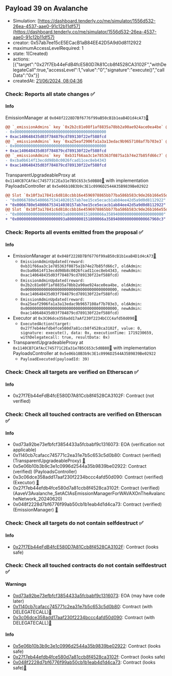 ## Payload 39 on Avalanche

- Simulation: [https://dashboard.tenderly.co/me/simulator/1556d532-26ea-4537-aae0-91c12b11df57](https://dashboard.tenderly.co/me/simulator/1556d532-26ea-4537-aae0-91c12b11df57)
- creator: 0x57ab7ee15cE5ECacB1aB84EE42D5A9d0d8112922
- maximumAccessLevelRequired: 1
- state: 1(Created)
- actions: [{"target":"0x27f7Eb44eFdB4fcE580D7A81Ccb8f4528CA3102F","withDelegateCall":true,"accessLevel":1,"value":"0","signature":"execute()","callData":"0x"}]
- createdAt: [21/06/2024, 08:04:36](https://snowscan.xyz/tx/0x2a6be69db629a48aa359ae3b3db2fb1eac5c45c8d377ed8d61022111384766f9)

### Check: Reports all state changes :white_check_mark:

#### Info


EmissionManager at `0x048f2228D7Bf6776f99aB50cB1b1eaB4D1d4cA73`[:ghost:](https://github.com/bgd-labs/aave-address-book "AaveV3Avalanche.EMISSION_MANAGER")
```diff
@@ `_emissionAdmins` key `0x2b2c81e08f1af8835a78bb2a90ae924ace0ea4be` @@
- 0x0000000000000000000000000000000000000000
+ 0xac140648435d03f784879cd789130f22ef588fcd
@@ `_emissionAdmins` key `0xa25eaf2906fa1a3a13edac9b9657108af7b703e3` @@
- 0x0000000000000000000000000000000000000000
+ 0xac140648435d03f784879cd789130f22ef588fcd
@@ `_emissionAdmins` key `0xb31f66aa3c1e785363f0875a1b74e27b85fd66c7` @@
- 0xcba0b614f13ecdd98b8c0026fcad11cec8eb4343
+ 0xac140648435d03f784879cd789130f22ef588fcd
```

TransparentUpgradeableProxy at `0x1140CB7CAfAcC745771C2Ea31e7B5C653c5d0B80`[:ghost:](https://github.com/bgd-labs/aave-address-book "GovernanceV3Avalanche.PAYLOADS_CONTROLLER") with implementation PayloadsController at `0x5e06b10B3b9c3E1c0996D2544A35B9839Be02922`
```diff
@@ Slot `0x10f3a17841c6d818ccbb16e4596978865bb77ba586b583c9de26b166e55de864` @@
- "0x0066780e540066753414020157ab7ee15ce5ecacb1ab84ee42d5a9d0d8112922"
+ "0x0066780e540066753414030157ab7ee15ce5ecacb1ab84ee42d5a9d0d8112922"
@@ Slot `0x10f3a17841c6d818ccbb16e4596978865bb77ba586b583c9de26b166e55de865` @@
- "0x000000000000000000093a8000000151800066a3589400000000000000000000"
+ "0x000000000000000000093a8000000151800066a35894000000000000667960c3"
```


### Check: Reports all events emitted from the proposal :white_check_mark:

#### Info

- EmissionManager at `0x048f2228D7Bf6776f99aB50cB1b1eaB4D1d4cA73`[:ghost:](https://github.com/bgd-labs/aave-address-book "AaveV3Avalanche.EMISSION_MANAGER")
  - `EmissionAdminUpdated(reward: 0xb31f66aa3c1e785363f0875a1b74e27b85fd66c7, oldAdmin: 0xcba0b614f13ecdd98b8c0026fcad11cec8eb4343, newAdmin: 0xac140648435d03f784879cd789130f22ef588fcd)`
  - `EmissionAdminUpdated(reward: 0x2b2c81e08f1af8835a78bb2a90ae924ace0ea4be, oldAdmin: 0x0000000000000000000000000000000000000000, newAdmin: 0xac140648435d03f784879cd789130f22ef588fcd)`
  - `EmissionAdminUpdated(reward: 0xa25eaf2906fa1a3a13edac9b9657108af7b703e3, oldAdmin: 0x0000000000000000000000000000000000000000, newAdmin: 0xac140648435d03f784879cd789130f22ef588fcd)`
- Executor at `0x3C06dce358add17aAf230f2234bCCC4afd50d090`[:ghost:](https://github.com/bgd-labs/aave-address-book "AaveV2Avalanche.POOL_ADMIN, AaveV3Avalanche.ACL_ADMIN, GovernanceV3Avalanche.EXECUTOR_LVL_1")
  - `ExecutedAction(target: 0x27f7eb44efdb4fce580d7a81ccb8f4528ca3102f, value: 0, signature: execute(), data: 0x, executionTime: 1719230659, withDelegatecall: true, resultData: 0x)`
- TransparentUpgradeableProxy at `0x1140CB7CAfAcC745771C2Ea31e7B5C653c5d0B80`[:ghost:](https://github.com/bgd-labs/aave-address-book "GovernanceV3Avalanche.PAYLOADS_CONTROLLER") with implementation PayloadsController at `0x5e06b10B3b9c3E1c0996D2544A35B9839Be02922`
  - `PayloadExecuted(payloadId: 39)`

### Check: Check all targets are verified on Etherscan :white_check_mark:

#### Info

- 0x27f7Eb44eFdB4fcE580D7A81Ccb8f4528CA3102F: Contract (not verified) 

### Check: Check all touched contracts are verified on Etherscan :white_check_mark:

#### Info

- 0xd73a92be73efbfcf3854433a5fcbabf9c1316073: EOA (verification not applicable)
- 0x1140cb7cafacc745771c2ea31e7b5c653c5d0b80: Contract (verified) (TransparentUpgradeableProxy) [:ghost:](https://github.com/bgd-labs/aave-address-book "GovernanceV3Avalanche.PAYLOADS_CONTROLLER")
- 0x5e06b10b3b9c3e1c0996d2544a35b9839be02922: Contract (verified) (PayloadsController) 
- 0x3c06dce358add17aaf230f2234bccc4afd50d090: Contract (verified) (Executor) [:ghost:](https://github.com/bgd-labs/aave-address-book "AaveV2Avalanche.POOL_ADMIN, AaveV3Avalanche.ACL_ADMIN, GovernanceV3Avalanche.EXECUTOR_LVL_1")
- 0x27f7eb44efdb4fce580d7a81ccb8f4528ca3102f: Contract (verified) (AaveV3Avalanche_SetACIAsEmissionManagerForWAVAXOnTheAvalancheNetwork_20240620) 
- 0x048f2228d7bf6776f99ab50cb1b1eab4d1d4ca73: Contract (verified) (EmissionManager) [:ghost:](https://github.com/bgd-labs/aave-address-book "AaveV3Avalanche.EMISSION_MANAGER")

### Check: Check all targets do not contain selfdestruct :white_check_mark:

#### Info

- [0x27f7Eb44eFdB4fcE580D7A81Ccb8f4528CA3102F](https://snowscan.xyz/address/0x27f7Eb44eFdB4fcE580D7A81Ccb8f4528CA3102F): Contract (looks safe)

### Check: Check all touched contracts do not contain selfdestruct :white_check_mark:

#### Warnings

- [0xd73a92be73efbfcf3854433a5fcbabf9c1316073](https://snowscan.xyz/address/0xd73a92be73efbfcf3854433a5fcbabf9c1316073): EOA (may have code later)
- [0x1140cb7cafacc745771c2ea31e7b5c653c5d0b80](https://snowscan.xyz/address/0x1140cb7cafacc745771c2ea31e7b5c653c5d0b80): Contract (with DELEGATECALL)[:ghost:](https://github.com/bgd-labs/aave-address-book "GovernanceV3Avalanche.PAYLOADS_CONTROLLER")
- [0x3c06dce358add17aaf230f2234bccc4afd50d090](https://snowscan.xyz/address/0x3c06dce358add17aaf230f2234bccc4afd50d090): Contract (with DELEGATECALL)[:ghost:](https://github.com/bgd-labs/aave-address-book "AaveV2Avalanche.POOL_ADMIN, AaveV3Avalanche.ACL_ADMIN, GovernanceV3Avalanche.EXECUTOR_LVL_1")

#### Info

- [0x5e06b10b3b9c3e1c0996d2544a35b9839be02922](https://snowscan.xyz/address/0x5e06b10b3b9c3e1c0996d2544a35b9839be02922): Contract (looks safe)
- [0x27f7eb44efdb4fce580d7a81ccb8f4528ca3102f](https://snowscan.xyz/address/0x27f7eb44efdb4fce580d7a81ccb8f4528ca3102f): Contract (looks safe)
- [0x048f2228d7bf6776f99ab50cb1b1eab4d1d4ca73](https://snowscan.xyz/address/0x048f2228d7bf6776f99ab50cb1b1eab4d1d4ca73): Contract (looks safe)[:ghost:](https://github.com/bgd-labs/aave-address-book "AaveV3Avalanche.EMISSION_MANAGER")

